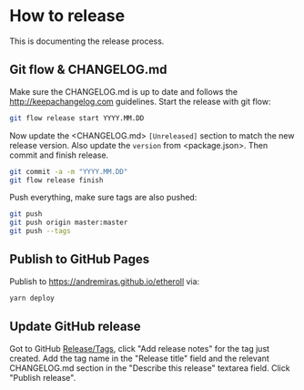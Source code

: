 # How to release

This is documenting the release process.


## Git flow & CHANGELOG.md

Make sure the CHANGELOG.md is up to date and follows the http://keepachangelog.com guidelines.
Start the release with git flow:
```sh
git flow release start YYYY.MM.DD
```
Now update the <CHANGELOG.md> `[Unreleased]` section to match the new release version.
Also update the `version` from <package.json>.
Then commit and finish release.
```sh
git commit -a -m "YYYY.MM.DD"
git flow release finish
```
Push everything, make sure tags are also pushed:
```sh
git push
git push origin master:master
git push --tags
```

## Publish to GitHub Pages
Publish to https://andremiras.github.io/etheroll via:
```sh
yarn deploy
```

## Update GitHub release
Got to GitHub [Release/Tags](https://github.com/AndreMiras/etheroll/tags), click "Add release notes" for the tag just created.
Add the tag name in the "Release title" field and the relevant CHANGELOG.md section in the "Describe this release" textarea field.
Click "Publish release".
